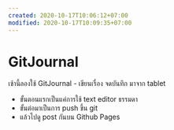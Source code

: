 ```yaml
---
created: 2020-10-17T10:06:12+07:00
modified: 2020-10-17T10:09:35+07:00
---
```


# GitJournal

เช้านี้ลองใช้ GitJournal -​ เขียนเรื่อง จดบันทึก มาจาก tablet
- ขั้นตอนแรกเป็นแค่การใช้ text editor ธรรมดา
- ขั้นต่อมาเป็นการ push ขึ้น git
- แล้วไปดู post กันบน Github Pages
<i class="fa fa-child" style="color:plum"></i>